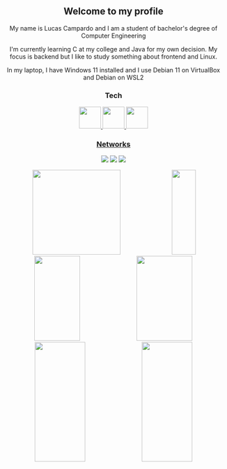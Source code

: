 <div align="center">

## Welcome to my profile

My name is Lucas Campardo and I am a student of bachelor's degree of Computer Engineering

I'm currently learning C at my college and Java for my own decision. My focus is backend but I like to study something about frontend and Linux.

In my laptop, I have Windows 11 installed and I use Debian 11 on VirtualBox and Debian on WSL2

  
  <!-- TECNOLOGIAS QUE TENHO DOMÍNIO -->
### Tech
<div display="inline_block">
 <a href="#" target="_blank"><img src="https://cdn.jsdelivr.net/gh/devicons/devicon/icons/c/c-original.svg" height="50px"/>
 <!--<a href="#" target="_blank"><img src="https://cdn.jsdelivr.net/gh/devicons/devicon/icons/cplusplus/cplusplus-original.svg" height="50px"/>   -->
 <a href="#" target="_blank"><img src="https://cdn.jsdelivr.net/gh/devicons/devicon/icons/java/java-original.svg" height="50px"/>
 <a href="#" target="_blank"><img src="https://cdn.jsdelivr.net/gh/devicons/devicon/icons/git/git-plain.svg" height="50px"/>
</div>
   
<!-- INFORMAÇÕES ADICIONAIS -->
### Networks
  <a href="https://www.linkedin.com/in/lucascampardo/" target="_blank"><img src="https://img.shields.io/badge/-LinkedIn-%230077B5?style=for-the-badge&logo=linkedin&logoColor=white" target="_blank"></a>
  <a href="mailto:lucascampardo@outlook.com" target="_blank"><img src="https://img.shields.io/badge/Microsoft_Outlook-0078D4?style=for-the-badge&logo=microsoft-outlook&logoColor=white" target="_blank"></a>
  <a href="https://www.twitter.com/proglucas_" target="_blank"><img src="https://img.shields.io/badge/Twitter-1DA1F2?style=for-the-badge&logo=twitter&logoColor=white"></a>
   </div>
   
   
   <div align="center">
     <img width="63.2%" height="195px" src="https://github-profile-summary-cards.vercel.app/api/cards/profile-details?username=lucascampardo&theme=cobalt"/>
  <img width="33%" height="195px" src="https://github-readme-stats.vercel.app/api/top-langs/?username=YgorIsmael&theme=cobalt" />
  <img width="45.7%" height="195px" src="https://github-readme-stats-git-masterrstaa-rickstaa.vercel.app/api?username=lucascampardo&theme=cobalt" />
  <img width="50.5%" height="195px" src="https://github-readme-streak-stats.herokuapp.com/?user=lucascampardo&theme=cobalt" />
  <img width="48.1%" height="275px" src="http://github-profile-summary-cards.vercel.app/api/cards/repos-per-language?username=lucascampardo&theme=cobalt" />
  <img width="48.1%" height="275px" src="http://github-profile-summary-cards.vercel.app/api/cards/most-commit-language?username=lucascampardo&theme=cobalt" />
   </div>
